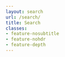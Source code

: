 ```yaml
---
layout: search
url: /search/
title: Search
classes:
- feature-nosubtitle
- feature-nohdr
- feature-depth
---
```

